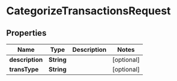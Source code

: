

# CategorizeTransactionsRequest


## Properties

| Name | Type | Description | Notes |
|------------ | ------------- | ------------- | -------------|
|**description** | **String** |  |  [optional] |
|**transType** | **String** |  |  [optional] |



